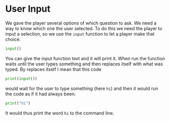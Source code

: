 # User Input
We gave the player several options of which question to ask. We need a way to know which one the user selected. To do this we need the player to input a selection, so we use the ```input``` function to let a player make that choice.

```python
input()
```
You can give the input function text and it will print it. When run the function waits until the user types something and then replaces itself with what was typed.
By replaces itself I mean that this code
```python
print(input())
```
would wait for the user to type something (here ```hi```) and then it would run the code as if it had always been:
```python
print("hi")
```
It would thus print the word ```hi``` to the command line.
